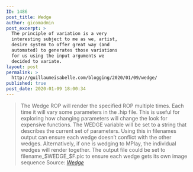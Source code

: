 ```yaml
---
ID: 1486
post_title: Wedge
author: gicomadmin
post_excerpt: >
  The principle of variation is a very
  interesting subject to me as we, artist,
  desire system to offer great way (and
  automated) to generates those variations
  for us using the input arguments we
  decided to variate.
layout: post
permalink: >
  http://guillaumeisabelle.com/blogging/2020/01/09/wedge/
published: true
post_date: 2020-01-09 18:00:34
---
```

> The Wedge ROP will render the specified ROP multiple times. Each time it will vary some parameters in the .hip file. This is useful for exploring how changing parameters will change the look for expensive functions. The WEDGE variable will be set to a string that describes the current set of parameters. Using this in filenames output can ensure each wedge doesn’t conflict with the other wedges. Alternatively, if one is wedging to MPlay, the individual wedges will render together. The output file could be set to filename_$WEDGE_$F.pic to ensure each wedge gets its own image sequence Source: *[Wedge][1]*

 [1]: https://www.sidefx.com/docs/houdini/nodes/out/wedge.html